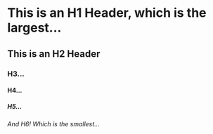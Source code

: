 # This is an H1 Header, which is the largest...
## This is an H2 Header
### H3...
#### H4...
##### H5...
###### And H6! Which is the smallest...
